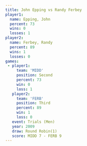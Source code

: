 ```yaml
---
title: John Epping vs Randy Ferbey
player1:             
  name: Epping, John 
  percent: 73        
  wins: 0            
  losses: 1          
player2:             
  name: Ferbey, Randy
  percent: 89        
  wins: 1            
  losses: 0          
games:
 - player1:          
     team: 'MIDD'    
     position: Second
     percent: 73     
     win: 0          
     loss: 1         
   player2:         
     team: 'FERB'   
     position: Third
     percent: 89    
     win: 1         
     loss: 0        
   event: Trials (Men)   
   year: 2009            
   draw: Round Robin(1)  
   score: MIDD 7 - FERB 9
---
```

